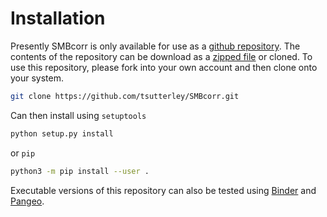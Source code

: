 Installation
============

Presently SMBcorr is only available for use as a [github repository](https://github.com/tsutterley/SMBcorr).
The contents of the repository can be download as a [zipped file](https://github.com/tsutterley/SMBcorr/archive/master.zip)  or cloned.
To use this repository, please fork into your own account and then clone onto your system.  
```bash
git clone https://github.com/tsutterley/SMBcorr.git
```
Can then install using `setuptools`
```bash
python setup.py install
```
or `pip`
```bash
python3 -m pip install --user .
```

Executable versions of this repository can also be tested using [Binder](https://mybinder.org/v2/gh/tsutterley/SMBcorr/master) and [Pangeo](https://binder.pangeo.io/v2/gh/tsutterley/SMBcorr/master).
